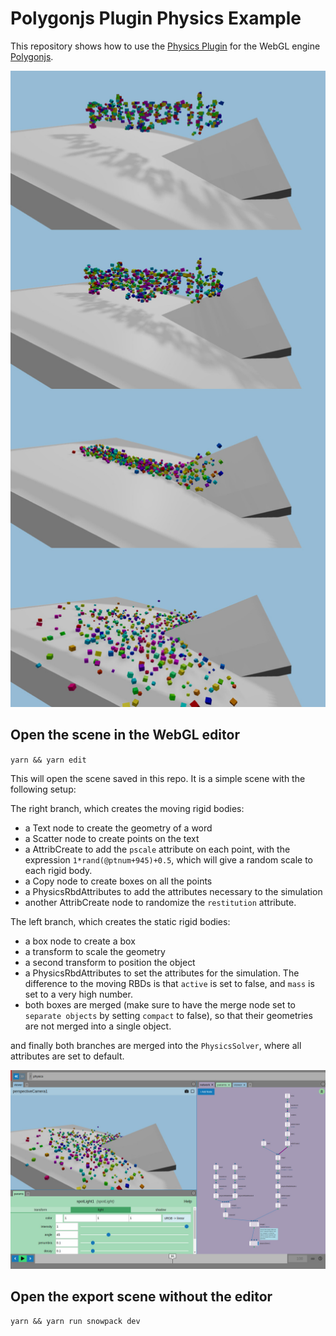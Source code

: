 # Polygonjs Plugin Physics Example

This repository shows how to use the [Physics Plugin](https://github.com/polygonjs/plugin-physics) for the WebGL engine [Polygonjs](https://github.com/polygonjs/polygonjs).

![Physics Example](https://github.com/polygonjs/example-plugin-physics/blob/main/doc/physics_examples.jpg?raw=true)

## Open the scene in the WebGL editor

`yarn && yarn edit`

This will open the scene saved in this repo. It is a simple scene with the following setup:

The right branch, which creates the moving rigid bodies:

- a Text node to create the geometry of a word
- a Scatter node to create points on the text
- a AttribCreate to add the `pscale` attribute on each point, with the expression `1*rand(@ptnum+945)+0.5`, which will give a random scale to each rigid body.
- a Copy node to create boxes on all the points
- a PhysicsRbdAttributes to add the attributes necessary to the simulation
- another AttribCreate node to randomize the `restitution` attribute.

The left branch, which creates the static rigid bodies:

- a box node to create a box
- a transform to scale the geometry
- a second transform to position the object
- a PhysicsRbdAttributes to set the attributes for the simulation. The difference to the moving RBDs is that `active` is set to false, and `mass` is set to a very high number.
- both boxes are merged (make sure to have the merge node set to `separate objects` by setting `compact` to false), so that their geometries are not merged into a single object.

and finally both branches are merged into the `PhysicsSolver`, where all attributes are set to default.

![Physics plugin example in the Polygonjs node-based Editor](https://github.com/polygonjs/example-plugin-physics/blob/main/doc/physics_example_in_editor.jpg?raw=true)

## Open the export scene without the editor

`yarn && yarn run snowpack dev`

